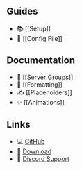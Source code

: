 ## Guides
* 📚 [[Setup]]
* 📄 [[Config File]]

## Documentation
* 👥 [[Server Groups]]
* 🎨 [[Formatting]]
* ✍️ [[Placeholders]]
* ✨ [[Animations]]

## Links
* 💻 [GitHub](https://github.com/WiIIiam278/Velocitab)
* 📂 [Download](https://modrinth.com/plugin/velocitab)
* 💬 [Discord Support](https://discord.gg/tVYhJfyDWG)